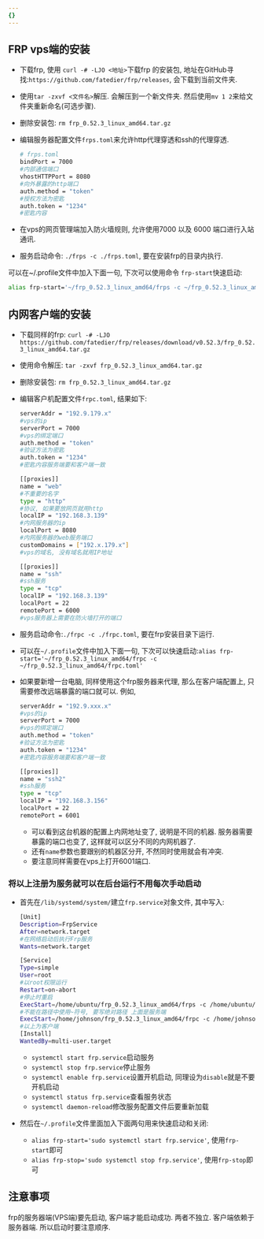 ```yaml
---
{}
---
```

## FRP vps端的安装

- 下载frp, 使用 `curl -# -LJO <地址>`下载frp 的安装包, 地址在GitHub寻找:`https://github.com/fatedier/frp/releases`, 会下载到当前文件夹.
- 使用`tar -zxvf <文件名>`解压. 会解压到一个新文件夹. 然后使用`mv 1 2`来给文件夹重新命名(可选步骤).
- 删除安装包: `rm frp_0.52.3_linux_amd64.tar.gz`
- 编辑服务器配置文件`frps.toml`来允许http代理穿透和ssh的代理穿透.
    
    ```bash
    # frps.toml
    bindPort = 7000
    #内部通信端口
    vhostHTTPPort = 8080
    #向外暴露的http端口
    auth.method = "token"
    #授权方法为密匙
    auth.token = "1234"
    #密匙内容
    ```
    
- 在vps的网页管理端加入防火墙规则, 允许使用7000 以及 6000 端口进行入站通讯.
- 服务启动命令: `./frps -c ./frps.toml`, 要在安装frp的目录内执行.

可以在~/.profile文件中加入下面一句, 下次可以使用命令 `frp-start`快速启动:

```bash
alias frp-start='~/frp_0.52.3_linux_amd64/frps -c ~/frp_0.52.3_linux_amd64/frps.toml'
```

## 内网客户端的安装

- 下载同样的frp: `curl -# -LJO https://github.com/fatedier/frp/releases/download/v0.52.3/frp_0.52.3_linux_amd64.tar.gz`
- 使用命令解压: `tar -zxvf frp_0.52.3_linux_amd64.tar.gz`
- 删除安装包: `rm frp_0.52.3_linux_amd64.tar.gz`
- 编辑客户机配置文件`frpc.toml`, 结果如下:
    
    ```bash
    serverAddr = "192.9.179.x"
    #vps的ip
    serverPort = 7000
    #vps的绑定端口
    auth.method = "token"
    #验证方法为密匙
    auth.token = "1234"
    #密匙内容服务端要和客户端一致
    
    [[proxies]]
    name = "web"
    #不重要的名字
    type = "http"
    #协议, 如果要放网页就用http
    localIP = "192.168.3.139"
    #内网服务器的ip
    localPort = 8080
    #内网服务器的web服务端口
    customDomains = ["192.x.179.x"]
    #vps的域名, 没有域名就用IP地址
    
    [[proxies]]
    name = "ssh"
    #ssh服务
    type = "tcp"
    localIP = "192.168.3.139"
    localPort = 22
    remotePort = 6000
    #vps服务器上需要在防火墙打开的端口
    ```
    
- 服务启动命令:`./frpc -c ./frpc.toml`, 要在frp安装目录下运行.
- 可以在`~/.profile`文件中加入下面一句, 下次可以快速启动:`alias frp-start='~/frp_0.52.3_linux_amd64/frpc -c ~/frp_0.52.3_linux_amd64/frpc.toml'`
- 如果要新增一台电脑, 同样使用这个frp服务器来代理, 那么在客户端配置上, 只需要修改远端暴露的端口就可以. 例如,
    
    ```bash
    serverAddr = "192.9.xxx.x"
    #vps的ip
    serverPort = 7000
    #vps的绑定端口
    auth.method = "token"
    #验证方法为密匙
    auth.token = "1234"
    #密匙内容服务端要和客户端一致
    
    [[proxies]]
    name = "ssh2"
    #ssh服务
    type = "tcp"
    localIP = "192.168.3.156"
    localPort = 22
    remotePort = 6001
    ```
    
    - 可以看到这台机器的配置上内网地址变了, 说明是不同的机器. 服务器需要暴露的端口也变了, 这样就可以区分不同的内网机器了.
    - 还有`name`参数也要跟别的机器区分开, 不然同时使用就会有冲突.
    - 要注意同样需要在vps上打开6001端口.

### 将以上注册为服务就可以在后台运行不用每次手动启动

- 首先在`/lib/systemd/system/`建立`frp.service`对象文件, 其中写入:
    
    ```bash
    [Unit]
    Description=FrpService
    After=network.target
    #在网络启动后执行Frp服务
    Wants=network.target
    
    [Service]
    Type=simple
    User=root
    #以root权限运行
    Restart=on-abort
    #停止时重启
    ExecStart=/home/ubuntu/frp_0.52.3_linux_amd64/frps -c /home/ubuntu/frp_0.52.3_linux_amd64/frps.toml
    #不能在路径中使用~符号, 要写绝对路径 上面是服务端
    ExecStart=/home/johnson/frp_0.52.3_linux_amd64/frpc -c /home/johnson/frp_0.52.3_linux_amd64/frpc.toml
    #以上为客户端
    [Install]
    WantedBy=multi-user.target
    ```
    
    - `systemctl start frp.service`启动服务
    - `systemctl stop frp.service`停止服务
    - `systemctl enable frp.service`设置开机启动, 同理设为`disable`就是不要开机启动
    - `systemctl status frp.service`查看服务状态
    - `systemctl daemon-reload`修改服务配置文件后要重新加载
- 然后在`~/.profile`文件里面加入下面两句用来快速启动和关闭:
    - `alias frp-start='sudo systemctl start frp.service'`, 使用`frp-start`即可
    - `alias frp-stop='sudo systemctl stop frp.service'`, 使用`frp-stop`即可

## 注意事项

frp的服务器端(VPS端)要先启动, 客户端才能启动成功. 两者不独立. 客户端依赖于服务器端. 所以启动时要注意顺序.